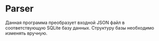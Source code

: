 # Parser

Данная программа преобразует входной JSON файл в соответствующую SQLite базу данных. 
Структуру базы необходимо изменять вручную.
